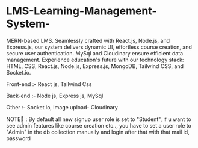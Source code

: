 # LMS-Learning-Management-System-
 MERN-based LMS. Seamlessly crafted with React.js, Node.js, and Express.js, our system delivers dynamic UI, effortless course creation, and secure user authentication. MySql and Cloudinary ensure efficient data management. Experience education's future with our technology stack: HTML, CSS, React.js, Node.js, Express.js, MongoDB, Tailwind CSS, and Socket.io.



 Front-end :-
 React js,
 Tailwind Css
 
 
 Back-end :-
 Node js,
 Express js,
 MySql

 Other :-
 Socket io,
 Image upload- Cloudinary

NOTE📝 :
 By default all new signup user role is set to "Student", if u want to see admin features like course creation etc.., you have to set a user role to "Admin" in the db collection manually and login after that with that mail id, password


 
